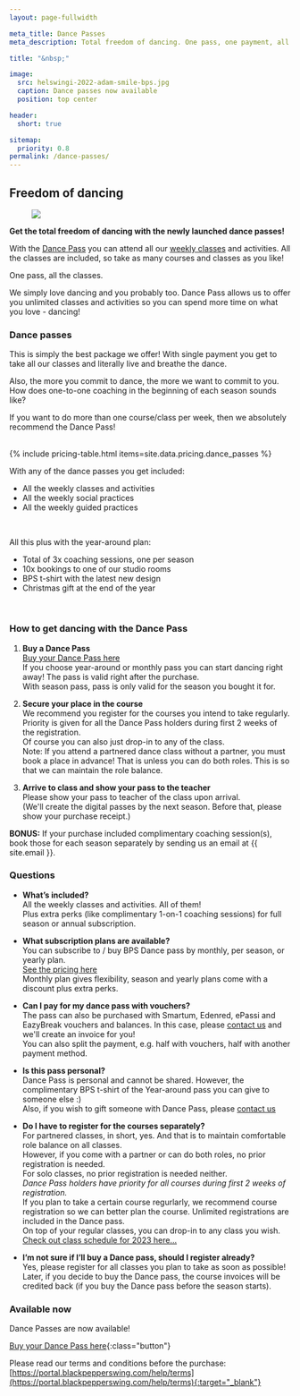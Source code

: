 ```yaml
---
layout: page-fullwidth

meta_title: Dance Passes
meta_description: Total freedom of dancing. One pass, one payment, all the classes.

title: "&nbsp;"

image:
  src: helswingi-2022-adam-smile-bps.jpg
  caption: Dance passes now available
  position: top center

header:
  short: true

sitemap:
  priority: 0.8
permalink: /dance-passes/
---
```


[1]: #dance-passes

<section class="medium-12 medium-centered columns width-reader" markdown="1">

## Freedom of dancing


<figure class="article-media small-right">
<div class="frame square cover shadow-pop">
<img src="{{ 'teemu-olga-alppitalo-floorwarming.jpg' | imgurl,size:'medium' }}" />
</div>
</figure>

**Get the total freedom of dancing with the newly launched dance passes!**

With the [Dance Pass][1] you can attend all our [weekly classes](/courses) and activities. All the classes are included, so take as many courses and classes as you like!

One pass, all the classes.

We simply love dancing and you probably too. Dance Pass allows us to offer you unlimited classes and activities so you can spend more time on what you love - dancing!


### Dance passes

This is simply the best package we offer! With single payment you get to take all our classes and literally live and breathe the dance.

Also, the more you commit to dance, the more we want to commit to you. How does one-to-one coaching in the beginning of each season sounds like?

If you want to do more than one course/class per week, then we absolutely recommend the Dance Pass!

</section>

<section class="medium-12 medium-centered columns"></section>

<section id="pricing" class="medium-12 medium-centered columns">
  <br />
  {% include pricing-table.html items=site.data.pricing.dance_passes %}
</section>

<section class="text-center">
  <p>With any of the dance passes you get included:</p>
  <ul class="list-checkmarks list-center list-fit-content">
    <li>All the weekly classes and activities</li>
    <li>All the weekly social practices</li>
    <li>All the weekly guided practices</li>
  </ul>
  <br />
  <p>All this plus with the year-around plan:</p>
  <ul class="list-checkmarks list-center list-fit-content">
    <li>Total of 3x coaching sessions, one per season</li>
    <li>10x bookings to one of our studio rooms</li>
    <li>BPS t-shirt with the latest new design</li>
    <li>Christmas gift at the end of the year</li>
  </ul>
  <br />
</section>

<section class="medium-12 medium-centered columns width-reader" markdown="1">

### How to get dancing with the Dance Pass

1. **Buy a Dance Pass**  
  [Buy your Dance Pass here][1]  
  If you choose year-around or monthly pass you can start dancing right away! The pass is valid right after the purchase.  
  With season pass, pass is only valid for the season you bought it for.

2. **Secure your place in the course**  
  We recommend you register for the courses you intend to take regularly. Priority is given for all the Dance Pass holders during first 2 weeks of the registration.  
  Of course you can also just drop-in to any of the class.  
  Note: If you attend a partnered dance class without a partner, you must book a place in advance! That is unless you can do both roles. This is so that we can maintain the role balance.

3. **Arrive to class and show your pass to the teacher**  
  Please show your pass to teacher of the class upon arrival.  
  (We'll create the digital passes by the next season. Before that, please show your purchase receipt.)

**BONUS:** If your purchase included complimentary coaching session(s), book those for each season separately by sending us an email at {{ site.email }}.


### Questions

* **What’s included?**  
  All the weekly classes and activities. All of them!  
  Plus extra perks (like complimentary 1-on-1 coaching sessions) for full season or annual subscription.

* **What subscription plans are available?**  
  You can subscribe to / buy BPS Dance pass by monthly, per season, or yearly plan.  
  [See the pricing here](#pricing)  
  Monthly plan gives flexibility, season and yearly plans come with a discount plus extra perks.

* **Can I pay for my dance pass with vouchers?**  
  The pass can also be purchased with Smartum, Edenred, ePassi and EazyBreak vouchers and balances. In this case, please [contact us](/contact) and we'll create an invoice for you!  
  You can also split the payment, e.g. half with vouchers, half with another payment method.

* **Is this pass personal?**  
  Dance Pass is personal and cannot be shared. However, the complimentary BPS t-shirt of the Year-around pass you can give to someone else :)  
  Also, if you wish to gift someone with Dance Pass, please [contact us](/contact)

* **Do I have to register for the courses separately?**  
  For partnered classes, in short, yes. And that is to maintain comfortable role balance on all classes.  
  However, if you come with a partner or can do both roles, no prior registration is needed.  
  For solo classes, no prior registration is needed neither.  
  _Dance Pass holders have priority for all courses during first 2 weeks of registration._  
  If you plan to take a certain course regurlarly, we recommend course registration so we can better plan the course. Unlimited registrations are included in the Dance pass.  
  On top of your regular classes, you can drop-in to any class you wish.  
  [Check out class schedule for 2023 here...](/courses)

* **I’m not sure if I’ll buy a Dance pass, should I register already?**  
  Yes, please register for all classes you plan to take as soon as possible!  
  Later, if you decide to buy the Dance pass, the course invoices will be credited back (if you buy the Dance pass before the season starts).


### Available now

Dance Passes are now available!

[Buy your Dance Pass here][1]{:class="button"}

Please read our terms and conditions before the purchase:  
[https://portal.blackpepperswing.com/help/terms](https://portal.blackpepperswing.com/help/terms){:target="_blank"}

</section>
